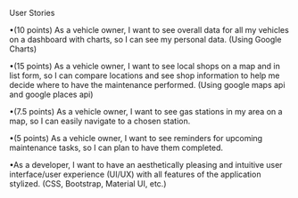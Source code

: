 User Stories

<!-- •(7.5 points) As a vehicle owner, I want to be able to add/view/edit/delete any of my vehicles, so I can start to store records and see data. (All CRUD) -->
<!-- •(5 points) As a vehicle owner, I want to be able to record gas fill-ups, so I can see my gas usage data. -->
<!-- •(5 points) As a vehicle owner, I want to be able to record maintenance tasks completed and who performed the maintenance tasks, so I can have that data on record for future use. -->
<!-- •(5 points) As a vehicle owner, I want to disable/enable a vehicle, so I can keep the data I have stored, but not receive reminders about maintenance intervals for that vehicle. -->
•(10 points) As a vehicle owner, I want to see overall data for all my vehicles on a dashboard with charts, so I can see my personal data. (Using Google Charts)

•(15 points) As a vehicle owner, I want to see local shops on a map and in list form, so I can compare locations and see shop information to help me decide where to have the maintenance performed. (Using google maps api and google places api)

•(7.5 points) As a vehicle owner, I want to see gas stations in my area on a map, so I can easily navigate to a chosen station.

•(5 points) As a vehicle owner, I want to see reminders for upcoming maintenance tasks, so I can plan to have them completed.


•As a developer, I want to have an aesthetically pleasing and intuitive user interface/user experience (UI/UX) with all features of the application stylized. (CSS, Bootstrap, Material UI, etc.)
